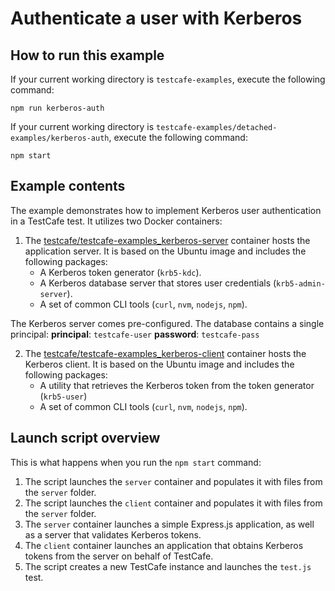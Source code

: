 # Authenticate a user with Kerberos
## How to run this example
If your current working directory is `testcafe-examples`, execute the following command:
```
npm run kerberos-auth
```
If your current working directory is `testcafe-examples/detached-examples/kerberos-auth`, execute the following command:

```
npm start
```

## Example contents
The example demonstrates how to implement Kerberos user authentication in a TestCafe test. It utilizes two Docker containers:

1. The [testcafe/testcafe-examples_kerberos-server](https://hub.docker.com/r/testcafe/testcafe-examples_kerberos-server) container hosts the application server. It is based on the Ubuntu image and includes the following packages:
    -  A Kerberos token generator (`krb5-kdc`).
    -  A Kerberos database server that stores user credentials (`krb5-admin-server`).
    -  A set of common CLI tools (`curl`, `nvm`, `nodejs`, `npm`).

  The Kerberos server comes pre-configured. The database contains a single principal:
  **principal**: `testcafe-user`
  **password**: `testcafe-pass`

2. The [testcafe/testcafe-examples_kerberos-client](https://hub.docker.com/r/testcafe/testcafe-examples_kerberos-client) container hosts the Kerberos client. It is based on the Ubuntu image and includes the following packages:
    - A utility that retrieves the Kerberos token from the token generator (`krb5-user`)
    - A set of common CLI tools (`curl`, `nvm`, `nodejs`, `npm`).

  ## Launch script overview
  
  This is what happens when you run the `npm start` command: 
  
  1. The script launches the `server` container and populates it with files from the `server` folder.
  2. The script launches the `client` container and populates it with files from the `server` folder.
  3. The `server` container launches a simple Express.js application, as well as a server that validates Kerberos tokens.
  4. The `client` container launches an application that obtains Kerberos tokens from the server on behalf of TestCafe.
  5. The script creates a new TestCafe instance and launches the `test.js` test.

